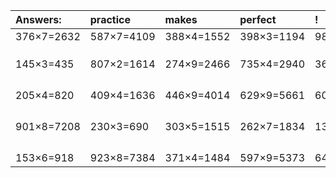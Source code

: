 | Answers: | practice | makes | perfect | ! |
| :--- | :--- | :--- | :--- | :--- |
| 376×7=2632 | 587×7=4109 | 388×4=1552 | 398×3=1194 | 988×9=8892 | 
|   |   |   |   |   | 
|   |   |   |   |   | 
|   |   |   |   |   | 
| 145×3=435 | 807×2=1614 | 274×9=2466 | 735×4=2940 | 363×5=1815 | 
|   |   |   |   |   | 
|   |   |   |   |   | 
|   |   |   |   |   | 
|   |   |   |   |   | 
| 205×4=820 | 409×4=1636 | 446×9=4014 | 629×9=5661 | 609×3=1827 | 
|   |   |   |   |   | 
|   |   |   |   |   | 
|   |   |   |   |   | 
|   |   |   |   |   | 
| 901×8=7208 | 230×3=690 | 303×5=1515 | 262×7=1834 | 138×5=690 | 
|   |   |   |   |   | 
|   |   |   |   |   | 
|   |   |   |   |   | 
|   |   |   |   |   | 
| 153×6=918 | 923×8=7384 | 371×4=1484 | 597×9=5373 | 640×2=1280 | 
